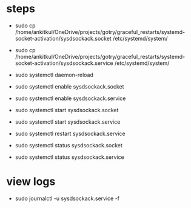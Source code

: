 # steps
* sudo cp /home/ankitkul/OneDrive/projects/gotry/graceful_restarts/systemd-socket-activation/sysdsockack.socket /etc/systemd/system/
* sudo cp /home/ankitkul/OneDrive/projects/gotry/graceful_restarts/systemd-socket-activation/sysdsockack.service /etc/systemd/system/

* sudo systemctl daemon-reload
* sudo systemctl enable sysdsockack.socket
* sudo systemctl enable sysdsockack.service

* sudo systemctl start sysdsockack.socket
* sudo systemctl start sysdsockack.service

* sudo systemctl restart sysdsockack.service

* sudo systemctl status sysdsockack.socket
* sudo systemctl status sysdsockack.service

# view logs 
* sudo journalctl -u sysdsockack.service -f
